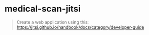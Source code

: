 # medical-scan-jitsi

> Create a web application using this: https://jitsi.github.io/handbook/docs/category/developer-guide 

